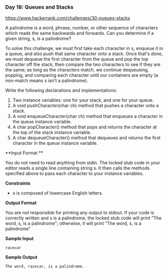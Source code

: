 ### Day 18: Queues and Stacks
https://www.hackerrank.com/challenges/30-queues-stacks

A palindrome is a word, phrase, number, or other sequence of characters which reads the same backwards and forwards. Can you determine if a given string, s, is a palindrome?

To solve this challenge, we must first take each character in s, enqueue it in a queue, and also push that same character onto a stack. Once that's done, we must dequeue the first character from the queue and pop the top character off the stack, then compare the two characters to see if they are the same; as long as the characters match, we continue dequeueing, popping, and comparing each character until our containers are empty (a non-match means s isn't a palindrome).

Write the following declarations and implementations:

1) Two instance variables: one for your stack, and one for your queue.
2) A void pushCharacter(char ch) method that pushes a character onto a stack.
3) A void enqueueCharacter(char ch) method that enqueues a character in the queue instance variable.
4) A char popCharacter() method that pops and returns the character at the top of the stack instance variable.
5) A char dequeueCharacter() method that dequeues and returns the first character in the queue instance variable.

**Input Format **

You do not need to read anything from stdin. The locked stub code in your editor reads a single line containing string s. It then calls the methods specified above to pass each character to your instance variables.

**Constraints**

- s is composed of lowercase English letters.
 
**Output Format**

You are not responsible for printing any output to stdout. 
If your code is correctly written and  s is a palindrome, the locked stub code will print "The word, s, is a palindrome"; otherwise, it will print "The word, s, is a palindrome"


**Sample Input**
 
```
racecar
```

**Sample Output**
 

```
The word, racecar, is a palindrome.
```